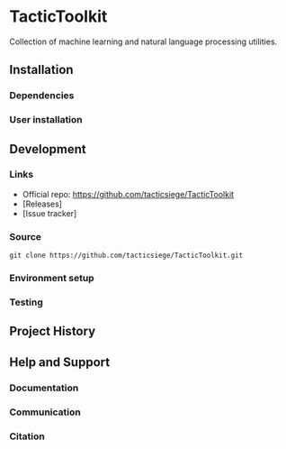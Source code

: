 # TacticToolkit
Collection of machine learning and natural language processing utilities.  

## Installation
### Dependencies
### User installation

## Development

### Links
- Official repo: https://github.com/tacticsiege/TacticToolkit
- [Releases]
- [Issue tracker]

### Source
```
git clone https://github.com/tacticsiege/TacticToolkit.git
```

### Environment setup

### Testing

## Project History


## Help and Support

### Documentation
### Communication
### Citation